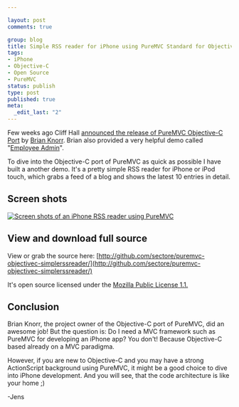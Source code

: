 ```yaml
--- 

layout: post
comments: true

group: blog
title: Simple RSS reader for iPhone using PureMVC Standard for Objective-C
tags: 
- iPhone
- Objective-C
- Open Source
- PureMVC
status: publish
type: post
published: true
meta: 
  _edit_last: "2"
---
```

Few weeks ago Cliff Hall [announced the release of PureMVC Objective-C Port](http://puremvc.org/content/view/121/1/ ) by [Brian Knorr](http://starterstep.wordpress.com). Brian also provided a very helpful demo called "[Employee Admin](http://trac.puremvc.org/Demo_ObjectiveC_UIKit_EmployeeAdmin)".

To dive into the Objective-C port of PureMVC as quick as possible I have built a another demo. It's a pretty simple RSS reader for iPhone or iPod touch, which grabs a feed of a blog and shows the latest 10 entries in detail.

<!--more-->

## Screen shots

[![Screen shots of an iPhone RSS reader using PureMVC](/blog/uploads/2009/02/08/sreenshot_puremvc_iphone.jpg)](http://github.com/sectore/puremvc-objectivec-simplerssreader/)

## View and download full source

View or grab the source here:
[http://github.com/sectore/puremvc-objectivec-simplerssreader/](http://github.com/sectore/puremvc-objectivec-simplerssreader/)

It's open source licensed under the [Mozilla Public License 1.1.](http://www.mozilla.org/MPL/MPL-1.1.txt)

## Conclusion

Brian Knorr, the project owner of the Objective-C port of PureMVC, did an awesome job! But the question is: Do I need a MVC framework such as PureMVC for developing an iPhone app? You don't! Because Objective-C based already on a MVC paradigma.

However, if you are new to Objective-C and you may have a strong ActionScript background using PureMVC, it might be a good choice to dive into iPhone development. And you will see, that the code architecture is like your home ;)

-Jens


